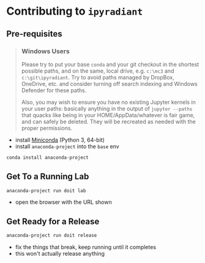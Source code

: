 # Contributing to `ipyradiant`

## Pre-requisites

> ### Windows Users
>
> Please try to put your base `conda` and your git checkout in the shortest possible
> paths, and on the same, local drive, e.g. `c:\mc3` and `c:\git\ipyradiant`. Try to
> avoid paths managed by DropBox, OneDrive, etc. and consider turning off search
> indexing and Windows Defender for these paths.
>
> Also, you may wish to ensure you have no existing Jupyter kernels in your user paths:
> basically anything in the output of `jupyter --paths` that quacks like being in your
> HOME/AppData/whatever is fair game, and can safely be deleted. They will be recreated
> as needed with the proper permissions.

- install [Miniconda](https://docs.conda.io/en/latest/miniconda.html) (Python 3, 64-bit)
- install `anaconda-project` into the `base` env

```bash
conda install anaconda-project
```

## Get To a Running Lab

```bash
anaconda-project run doit lab
```

- open the browser with the URL shown

## Get Ready for a Release

```bash
anaconda-project run doit release
```

- fix the things that break, keep running until it completes
- this won't actually release anything

